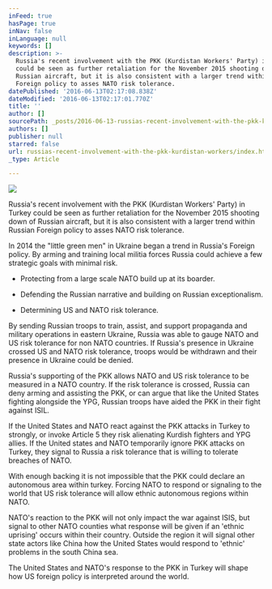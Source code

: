```yaml
---
inFeed: true
hasPage: true
inNav: false
inLanguage: null
keywords: []
description: >-
  Russia's recent involvement with the PKK (Kurdistan Workers' Party) in Turkey
  could be seen as further retaliation for the November 2015 shooting down of
  Russian aircraft, but it is also consistent with a larger trend within Russian
  Foreign policy to asses NATO risk tolerance.
datePublished: '2016-06-13T02:17:08.838Z'
dateModified: '2016-06-13T02:17:01.770Z'
title: ''
author: []
sourcePath: _posts/2016-06-13-russias-recent-involvement-with-the-pkk-kurdistan-workers.md
authors: []
publisher: null
starred: false
url: russias-recent-involvement-with-the-pkk-kurdistan-workers/index.html
_type: Article

---
```

![](https://the-grid-user-content.s3-us-west-2.amazonaws.com/6466897d-603c-4924-9a44-d0ff1f586d3f.png)

Russia's recent involvement with the PKK (Kurdistan Workers' Party) in Turkey could be seen as further retaliation for the November 2015 shooting down of Russian aircraft, but it is also consistent with a larger trend within Russian Foreign policy to asses NATO risk tolerance.

In 2014 the "little green men" in Ukraine began a trend in Russia's Foreign policy. By arming and training local militia forces Russia could achieve a few strategic goals with minimal risk.

- Protecting from a large scale NATO build up at its boarder.

- Defending the Russian narrative and building on Russian exceptionalism.

- Determining US and NATO risk tolerance.

By sending Russian troops to train, assist, and support propaganda and military operations in eastern Ukraine, Russia was able to gauge NATO and US risk tolerance for non NATO countries. If Russia's presence in Ukraine crossed US and NATO risk tolerance, troops would be withdrawn and their presence in Ukraine could be denied.

Russia's supporting of the PKK allows NATO and US risk tolerance to be measured in a NATO country. If the risk tolerance is crossed, Russia can deny arming and assisting the PKK, or can argue that like the United States fighting alongside the YPG, Russian troops have aided the PKK in their fight against ISIL. 

If the United States and NATO react against the PKK attacks in Turkey to strongly, or invoke Article 5 they risk alienating Kurdish fighters and YPG allies. If the United states and NATO temporarily ignore PKK attacks on Turkey, they signal to Russia a risk tolerance that is willing to tolerate breaches of NATO.

With enough backing it is not impossible that the PKK could declare an autonomous area within turkey. Forcing NATO to respond or signaling to the world that US risk tolerance will allow ethnic autonomous regions within NATO. 

NATO's reaction to the PKK will not only impact the war against ISIS, but signal to other NATO counties what response will be given if an 'ethnic uprising' occurs within their country. Outside the region it will signal other state actors like China how the United States would respond to 'ethnic' problems in the south China sea.

The United States and NATO's response to the PKK in Turkey will shape how US foreign policy is interpreted around the world.